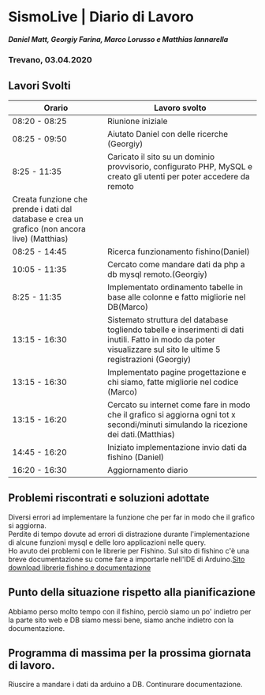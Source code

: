 # SismoLive | Diario di Lavoro
##### Daniel Matt, Georgiy Farina, Marco Lorusso e Matthias Iannarella
### Trevano, 03.04.2020

## Lavori Svolti
|Orario          |Lavoro svolto                 |
|--------------  |------------------------------|
|08:20 - 08:25| Riunione iniziale|
|08:25 - 09:50|  Aiutato Daniel con delle ricerche (Georgiy)|
|8:25 - 11:35 | Caricato il sito su un dominio provvisorio, configurato PHP, MySQL e creato gli utenti per poter accedere da remoto
Creata funzione che prende i dati dal database e crea un grafico (non ancora live) (Matthias)|
|08:25 - 14:45 | Ricerca funzionamento fishino(Daniel)|
|10:05 - 11:35 | Cercato come mandare dati da php a db mysql remoto.(Georgiy)|
|8:25 - 11:35  | Implementato ordinamento tabelle in base alle colonne e fatto migliorie nel DB(Marco)|
|13:15 - 16:30 | Sistemato struttura del database togliendo tabelle e inserimenti di dati inutili. Fatto in modo da poter visualizzare sul sito le ultime 5 registrazioni (Georgiy) |
|13:15 - 16:30 | Implementato pagine progettazione e chi siamo, fatte migliorie nel codice (Marco)|
|13:15 - 16:20 | Cercato su internet come fare in modo che il grafico si aggiorna ogni tot x secondi/minuti simulando la ricezione dei dati.(Matthias) |
|14:45 - 16:20 | Iniziato implementazione invio dati da fishino (Daniel)|
|16:20 - 16:30 | Aggiornamento diario|

##  Problemi riscontrati e soluzioni adottate
Diversi errori ad implementare la funzione che per far in modo che il grafico si aggiorna.<br>
Perdite di tempo dovute ad errori di distrazione durante l'implementazione di alcune funzioni mysql e delle loro applicazioni nelle query.<br>
Ho avuto dei problemi con le librerie per Fishino. Sul sito di fishino c'è una breve documentazione su come fare a importarle nell'IDE di Arduino.<a href="https://fishino.it/download-libraries-it.html">Sito download librerie fishino e documentazione</a>


##  Punto della situazione rispetto alla pianificazione
Abbiamo perso molto tempo con il fishino, perciò siamo un po' indietro per la parte sito web e DB siamo messi bene, siamo anche indietro con la documentazione.

## Programma di massima per la prossima giornata di lavoro.
Riuscire a mandare i dati da arduino a DB.
Continurare documentazione.
